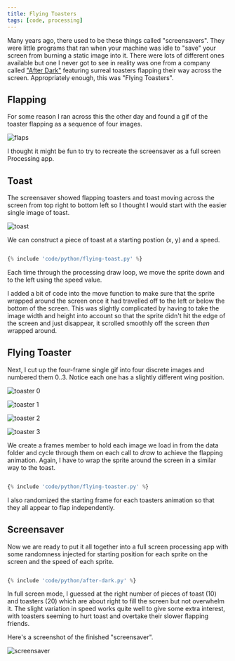 ```yaml
---
title: Flying Toasters
tags: [code, processing]
---
```


Many years ago, there used to be these things called "screensavers". They were little programs that ran when your machine
was idle to "save" your screen from burning a static image into it. There were lots of different ones available but one I never
got to see in reality was one from a company called <a href="https://en.wikipedia.org/wiki/After_Dark_(software)">"After Dark"</a>
featuring surreal toasters flapping their way across the screen. Appropriately enough, this was "Flying Toasters".

## Flapping

For some reason I ran across this the other day and found a gif of the toaster flapping as a sequence of four images.

![flaps](/assets/img/posts/flying-toasters/toaster1.gif)

I thought it might be fun to try to recreate the screensaver as a full screen Processing app.

## Toast

The screensaver showed flapping toasters and toast moving across the screen from top right to bottom left so I thought I
would start with the easier single image of toast.

![toast](/assets/img/posts/flying-toasters/toast.png)

We can construct a piece of toast at a starting postion (x, y) and a speed.

```python

{% include 'code/python/flying-toast.py' %}

```
Each time through the processing draw loop, we move the sprite down and to the left using the speed value.

I added a bit of code into the move function to make sure that the sprite wrapped around the screen once it had
travelled off to the left or below the bottom of the screen. This was slightly complicated by having to take the
image width and height into account so that the sprite didn't hit the edge of the screen and just disappear, it
scrolled smoothly off the screen _then_ wrapped around.

## Flying Toaster

Next, I cut up the four-frame single gif into four discrete images and numbered them 0..3. Notice each one
has a slightly different wing position.

![toaster 0](/assets/img/posts/flying-toasters/toaster0.png)

![toaster 1](/assets/img/posts/flying-toasters/toaster1.png)

![toaster 2](/assets/img/posts/flying-toasters/toaster2.png)

![toaster 3](/assets/img/posts/flying-toasters/toaster3.png)

We create a frames member to hold each image we load in from the data folder and cycle through them on
each call to _draw_ to achieve the flapping animation. Again, I have to wrap the sprite around the screen
in a similar way to the toast.

```python

{% include 'code/python/flying-toaster.py' %}

```

I also randomized the starting frame for each toasters animation so that they all appear to flap independently.

## Screensaver

Now we are ready to put it all together into a full screen processing app with some randomness injected for
starting position for each sprite on the screen and the speed of each sprite.

```python

{% include 'code/python/after-dark.py' %}

```

In full screen mode, I guessed at the right number of pieces of toast (10) and toasters (20) which are about right to fill the
screen but not overwhelm it. The slight variation in speed works quite well to give some extra interest, with toasters
seeming to hurt toast and overtake their slower flapping friends.

Here's a screenshot of the finished "screensaver".

![screensaver](/assets/img/posts/flying-toasters/screensaver.png)

